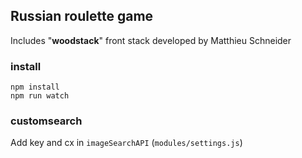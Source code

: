 
## Russian roulette game
Includes "__woodstack__" front stack developed by Matthieu Schneider

### install
```shell
npm install
npm run watch
```

### customsearch
Add key and cx in `imageSearchAPI` (`modules/settings.js`)

